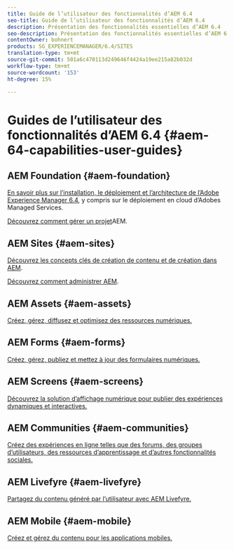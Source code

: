 ```yaml
---
title: Guide de l’utilisateur des fonctionnalités d’AEM 6.4
seo-title: Guide de l’utilisateur des fonctionnalités d’AEM 6.4
description: Présentation des fonctionnalités essentielles d’AEM 6.4
seo-description: Présentation des fonctionnalités essentielles d’AEM 6.4
contentOwner: bohnert
products: SG_EXPERIENCEMANAGER/6.4/SITES
translation-type: tm+mt
source-git-commit: 501a6c470113d249646f4424a19ee215a82b032d
workflow-type: tm+mt
source-wordcount: '153'
ht-degree: 15%

---
```



# Guides de l’utilisateur des fonctionnalités d’AEM 6.4 {#aem-64-capabilities-user-guides}

## AEM Foundation {#aem-foundation}

[En savoir plus sur l’installation, le déploiement et l’architecture de l’Adobe Experience Manager 6.4](/help/sites-deploying/home.md), y compris sur le déploiement en cloud d’Adobes Managed Services.

[Découvrez comment gérer un projet](/help/managing/home.md)AEM.

## AEM Sites {#aem-sites}

[Découvrez les concepts clés de création de contenu et de création dans AEM](/help/sites-authoring/home.md).

[Découvrez comment administrer AEM](/help/sites-administering/home.md).

## AEM Assets {#aem-assets}

[Créez, gérez, diffusez et optimisez des ressources numériques.](/help/assets/home.md)

## AEM Forms {#aem-forms}

[Créez, gérez, publiez et mettez à jour des formulaires numériques.](/help/forms/home.md)

## AEM Screens {#aem-screens}

[Découvrez la solution d’affichage numérique pour publier des expériences dynamiques et interactives.](https://docs.adobe.com/content/help/fr-FR/experience-manager-screens/user-guide/aem-screens-introduction.html)

## AEM Communities {#aem-communities}

[Créez des expériences en ligne telles que des forums, des groupes d’utilisateurs, des ressources d’apprentissage et d’autres fonctionnalités sociales.](/help/communities/home.md)

## AEM Livefyre {#aem-livefyre}

[Partagez du contenu généré par l’utilisateur avec AEM Livefyre.](https://docs.adobe.com/content/help/en/livefyre/using/home.html)

## AEM Mobile {#aem-mobile}

[Créez et gérez du contenu pour les applications mobiles.](/help/mobile/home.md)

